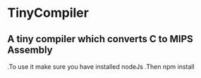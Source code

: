 # TinyCompiler
A tiny compiler which converts C to MIPS Assembly 
---------------------------------------------------------------
.To use it make sure you have installed nodeJs 
.Then npm install 
